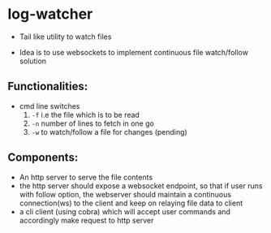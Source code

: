 # log-watcher
- Tail like utility to watch files

- Idea is to use websockets to implement continuous file watch/follow solution

## Functionalities:
- cmd line switches
    1. `-f` i.e the file which is to be read
    2. `-n` number of lines to fetch in one go 
    4. `-w` to watch/follow a file for changes  (pending)


## Components:
-  An http server to serve the file contents
-  the http server should expose a websocket endpoint, so that if user runs with follow option, the webserver should maintain 
    a continuous connection(ws) to the client and keep on relaying file data to client 
-  a cli client (using cobra) which will accept user commands and accordingly make request to http server
